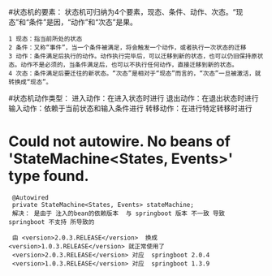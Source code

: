 #状态机的要素：
    状态机可归纳为4个要素，现态、条件、动作、次态。“现态”和“条件”是因，“动作”和“次态”是果。
    
    1 现态：指当前所处的状态
    2 条件：又称“事件”，当一个条件被满足，将会触发一个动作，或者执行一次状态的迁移
    3 动作：条件满足后执行的动作。动作执行完毕后，可以迁移到新的状态，也可以仍旧保持原状态。动作不是必须的，当条件满足后，也可以不执行任何动作，直接迁移到新的状态。
    4 次态：条件满足后要迁往的新状态。“次态”是相对于“现态”而言的，“次态”一旦被激活，就转换成“现态”。
    
#状态机动作类型：
    进入动作：在进入状态时进行
    退出动作：在退出状态时进行
    输入动作：依赖于当前状态和输入条件进行
    转移动作：在进行特定转移时进行
    
    
    
#    Could not autowire. No beans of 'StateMachine<States, Events>' type found.
     @Autowired
     private StateMachine<States, Events> stateMachine;       
     解决： 是由于 注入的bean的依赖版本  与 springboot 版本 不一致 导致 springboot 不支持 所导致的  
     
     由 <version>2.0.3.RELEASE</version>  换成  <version>1.0.3.RELEASE</version> 就正常使用了
     <version>2.0.3.RELEASE</version> 对应  springboot 2.0.4 
     <version>1.0.3.RELEASE</version> 对应  springboot 1.3.9 